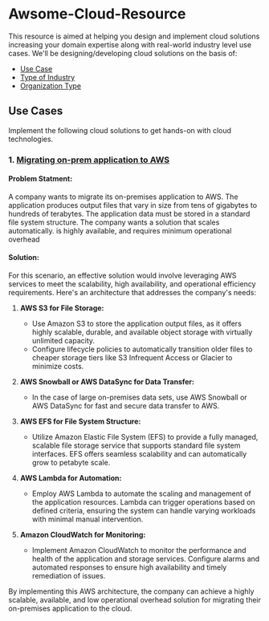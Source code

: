 # Awsome-Cloud-Resource

This resource is aimed at helping you design and implement cloud solutions increasing your domain expertise along with real-world industry level use cases. We'll be designing/developing cloud solutions on the basis of:
  - [Use Case]()
  - [Type of Industry]()
  - [Organization Type]()

## Use Cases
Implement the following cloud solutions to get hands-on with cloud technologies.
### 1. [Migrating on-prem application to AWS]()
#### Problem Statment:
A company wants to migrate its on-premises application to AWS. The application produces output files that vary in size from tens of gigabytes to hundreds of terabytes. The application data must be stored in a standard file system structure. The company wants a solution that scales automatically. is highly available, and requires minimum operational overhead
#### Solution:
For this scenario, an effective solution would involve leveraging AWS services to meet the scalability, high availability, and operational efficiency requirements. Here's an architecture that addresses the company's needs:

1. **AWS S3 for File Storage:**
   - Use Amazon S3 to store the application output files, as it offers highly scalable, durable, and available object storage with virtually unlimited capacity.
   - Configure lifecycle policies to automatically transition older files to cheaper storage tiers like S3 Infrequent Access or Glacier to minimize costs.

2. **AWS Snowball or AWS DataSync for Data Transfer:**
   - In the case of large on-premises data sets, use AWS Snowball or AWS DataSync for fast and secure data transfer to AWS.

3. **AWS EFS for File System Structure:**
   - Utilize Amazon Elastic File System (EFS) to provide a fully managed, scalable file storage service that supports standard file system interfaces. EFS offers seamless scalability and can automatically grow to petabyte scale.

4. **AWS Lambda for Automation:**
   - Employ AWS Lambda to automate the scaling and management of the application resources. Lambda can trigger operations based on defined criteria, ensuring the system can handle varying workloads with minimal manual intervention.

5. **Amazon CloudWatch for Monitoring:**
   - Implement Amazon CloudWatch to monitor the performance and health of the application and storage services. Configure alarms and automated responses to ensure high availability and timely remediation of issues.

By implementing this AWS architecture, the company can achieve a highly scalable, available, and low operational overhead solution for migrating their on-premises application to the cloud.
